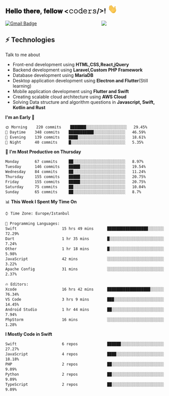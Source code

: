 <h2> 𝐇𝐞𝐥𝐥𝐨 𝐭𝐡𝐞𝐫𝐞, 𝐟𝐞𝐥𝐥𝐨𝐰 <𝚌𝚘𝚍𝚎𝚛𝚜/>! <img src="https://raw.githubusercontent.com/ABSphreak/ABSphreak/master/gifs/Hi.gif" width="30px"></h2>

<img align='right' src='https://user-images.githubusercontent.com/5713670/87202985-820dcb80-c2b6-11ea-9f56-7ec461c497c3.gif' width='200"'>

[![Gmail Badge](https://img.shields.io/badge/-osein.wtr@gmail.com-c14438?style=flat-square&logo=Gmail&logoColor=white&link=mailto:osein.wtr@gmail.com)](mailto:osein.wtr@gmail.com)


## ⚡ Technologies
Talk to me about
- Front-end development using **HTML,CSS,React,jQuery**
- Backend development using **Laravel,Custom PHP Framework**
- Database development using **MariaDB**
- Desktop application development using **Electron and Flutter**(Still learning)
- Mobile application development using **Flutter and Swift**
- Creating scalable cloud architecture using **AWS Cloud**
- Solving Data structure and algorithm questions in **Javascript, Swift, Kotlin and Rust**

<!--## Hello World!! 🤔
- 💬 Ask me about anything an everything.
- 📫 Read my blogs: [Harsh Blog](https://harshblog.xyz)
- 🎯 Portfolio site: [Portfolio](https://harshkumarkhatri.github.io/Portfolio-Site/index.html)
- 🔔 Subscribe:- [Harsh Kumar Khatri](https://www.youtube.com/channel/UCKNtMU9M559bmXxKoT6YeJw)
- ⚡ Fun fact: Internet users blink less than usual.-->

<!--START_SECTION:waka-->
**I'm an Early 🐤** 

```text
🌞 Morning    220 commits    ███████░░░░░░░░░░░░░░░░░░   29.45% 
🌆 Daytime    348 commits    ███████████░░░░░░░░░░░░░░   46.59% 
🌃 Evening    139 commits    ████░░░░░░░░░░░░░░░░░░░░░   18.61% 
🌙 Night      40 commits     █░░░░░░░░░░░░░░░░░░░░░░░░   5.35%

```
📅 **I'm Most Productive on Thursday** 

```text
Monday       67 commits     ██░░░░░░░░░░░░░░░░░░░░░░░   8.97% 
Tuesday      146 commits    █████░░░░░░░░░░░░░░░░░░░░   19.54% 
Wednesday    84 commits     ██░░░░░░░░░░░░░░░░░░░░░░░   11.24% 
Thursday     155 commits    █████░░░░░░░░░░░░░░░░░░░░   20.75% 
Friday       155 commits    █████░░░░░░░░░░░░░░░░░░░░   20.75% 
Saturday     75 commits     ██░░░░░░░░░░░░░░░░░░░░░░░   10.04% 
Sunday       65 commits     ██░░░░░░░░░░░░░░░░░░░░░░░   8.7%

```


📊 **This Week I Spent My Time On** 

```text
⌚︎ Time Zone: Europe/Istanbul

💬 Programming Languages: 
Swift                    15 hrs 49 mins      ██████████████████░░░░░░░   72.29% 
Dart                     1 hr 35 mins        █░░░░░░░░░░░░░░░░░░░░░░░░   7.24% 
Other                    1 hr 18 mins        █░░░░░░░░░░░░░░░░░░░░░░░░   5.98% 
JavaScript               42 mins             ░░░░░░░░░░░░░░░░░░░░░░░░░   3.22% 
Apache Config            31 mins             ░░░░░░░░░░░░░░░░░░░░░░░░░   2.37%

🔥 Editors: 
Xcode                    16 hrs 42 mins      ███████████████████░░░░░░   76.34% 
VS Code                  3 hrs 9 mins        ███░░░░░░░░░░░░░░░░░░░░░░   14.45% 
Android Studio           1 hr 44 mins        ██░░░░░░░░░░░░░░░░░░░░░░░   7.94% 
PhpStorm                 16 mins             ░░░░░░░░░░░░░░░░░░░░░░░░░   1.28%

```

**I Mostly Code in Swift** 

```text
Swift                    6 repos             ██████░░░░░░░░░░░░░░░░░░░   27.27% 
JavaScript               4 repos             ████░░░░░░░░░░░░░░░░░░░░░   18.18% 
PHP                      2 repos             ██░░░░░░░░░░░░░░░░░░░░░░░   9.09% 
Python                   2 repos             ██░░░░░░░░░░░░░░░░░░░░░░░   9.09% 
TypeScript               2 repos             ██░░░░░░░░░░░░░░░░░░░░░░░   9.09%

```



<!--END_SECTION:waka-->
